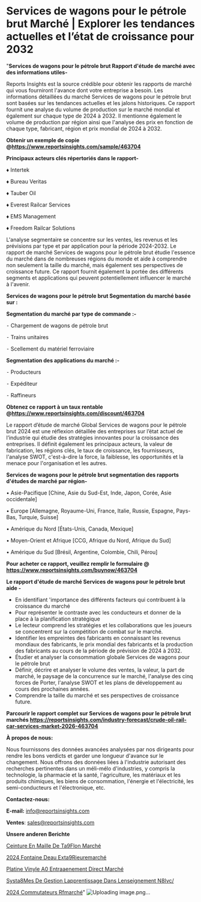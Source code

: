 # Services de wagons pour le pétrole brut Marché | Explorer les tendances actuelles et l’état de croissance pour 2032

"<strong>Services de wagons pour le pétrole brut Rapport d'étude de marché avec des informations utiles-</strong>

Reports Insights est la source crédible pour obtenir les rapports de marché qui vous fourniront l'avance dont votre entreprise a besoin. Les informations détaillées du marché Services de wagons pour le pétrole brut sont basées sur les tendances actuelles et les jalons historiques. Ce rapport fournit une analyse du volume de production sur le marché mondial et également sur chaque type de 2024 à 2032. Il mentionne également le volume de production par région ainsi que l'analyse des prix en fonction de chaque type, fabricant, région et prix mondial de 2024 à 2032.

<strong><b>Obtenir un exemple de copie @</b></strong><a href=https://www.reportsinsights.com/sample/463704><strong><b>https://www.reportsinsights.com/sample/463704</b></strong></a>

<b>Principaux acteurs clés répertoriés dans le rapport-</b>

<b> </b>♦ Intertek

♦ Bureau Veritas

♦ Tauber Oil

♦ Everest Railcar Services

♦ EMS Management

♦ Freedom Railcar Solutions

L'analyse segmentaire se concentre sur les ventes, les revenus et les prévisions par type et par application pour la période 2024-2032. Le rapport de marché Services de wagons pour le pétrole brut étudie l'essence du marché dans de nombreuses régions du monde et aide à comprendre non seulement la taille du marché, mais également ses perspectives de croissance future. Ce rapport fournit également la portée des différents segments et applications qui peuvent potentiellement influencer le marché à l'avenir.

<strong>Services de wagons pour le pétrole brut Segmentation du marché basée sur :</strong>

<strong>Segmentation du marché par type de commande :-</strong>

⁃ Chargement de wagons de pétrole brut

⁃ Trains unitaires

⁃ Scellement du matériel ferroviaire

<strong>Segmentation des applications du marché :-</strong>

⁃ Producteurs

⁃ Expéditeur

⁃ Raffineurs

<strong><b>Obtenez ce rapport à un taux rentable @</b></strong><a href=https://www.reportsinsights.com/discount/463704><strong><b>https://www.reportsinsights.com/discount/463704</b></strong></a>

Le rapport d’étude de marché Global Services de wagons pour le pétrole brut 2024 est une réflexion détaillée des entreprises sur l’état actuel de l’industrie qui étudie des stratégies innovantes pour la croissance des entreprises. Il définit également les principaux acteurs, la valeur de fabrication, les régions clés, le taux de croissance, les fournisseurs, l'analyse SWOT, c'est-à-dire la force, la faiblesse, les opportunités et la menace pour l'organisation et les autres.

<strong>Services de wagons pour le pétrole brut segmentation des rapports d'études de marché par région-</strong>

• Asie-Pacifique [Chine, Asie du Sud-Est, Inde, Japon, Corée, Asie occidentale]

• Europe [Allemagne, Royaume-Uni, France, Italie, Russie, Espagne, Pays-Bas, Turquie, Suisse]

• Amérique du Nord [États-Unis, Canada, Mexique]

• Moyen-Orient et Afrique [CCG, Afrique du Nord, Afrique du Sud]

• Amérique du Sud [Brésil, Argentine, Colombie, Chili, Pérou]

<strong>Pour acheter ce rapport, veuillez remplir le formulaire @   <a href=https://www.reportsinsights.com/buynow/463704>https://www.reportsinsights.com/buynow/463704</a></strong>

<strong>Le rapport d'étude de marché Services de wagons pour le pétrole brut aide -</strong>
<ul>
  <li>En identifiant 'importance des différents facteurs qui contribuent à la croissance du marché</li>
  <li>Pour représenter le contraste avec les conducteurs et donner de la place à la planification stratégique</li>
  <li>Le lecteur comprend les stratégies et les collaborations que les joueurs se concentrent sur la compétition de combat sur le marché.</li>
  <li>Identifier les empreintes des fabricants en connaissant les revenus mondiaux des fabricants, le prix mondial des fabricants et la production des fabricants au cours de la période de prévision de 2024 à 2032.</li>
  <li>Étudier et analyser la consommation globale Services de wagons pour le pétrole brut</li>
  <li>Définir, décrire et analyser le volume des ventes, la valeur, la part de marché, le paysage de la concurrence sur le marché, l'analyse des cinq forces de Porter, l'analyse SWOT et les plans de développement au cours des prochaines années.</li>
  <li>Comprendre la taille du marché et ses perspectives de croissance future.</li>
</ul>

<strong>Parcourir le rapport complet sur Services de wagons pour le pétrole brut marchés <a href=https://reportsinsights.com/industry-forecast/crude-oil-rail-car-services-market-2026-463704>https://reportsinsights.com/industry-forecast/crude-oil-rail-car-services-market-2026-463704</a></strong>

<strong>À propos de nous:</strong>

Nous fournissons des données avancées analysées par nos dirigeants pour rendre les bons verdicts et garder une longueur d'avance sur le changement. Nous offrons des données liées à l'industrie autorisant des recherches pertinentes dans un méli-mélo d'industries, y compris la technologie, la pharmacie et la santé, l'agriculture, les matériaux et les produits chimiques, les biens de consommation, l'énergie et l'électricité, les semi-conducteurs et l'électronique, etc.

<strong>Contactez-nous:</strong>

<strong>E-mail:</strong> <a href=mailto:info@reportsinsights.com>info@reportsinsights.com</a>

<strong>Ventes</strong>: <a href=mailto:sales@reportsinsights.com>sales@reportsinsights.com</a>

<strong>Unsere anderen Berichte</strong>

<a href=https://www.linkedin.com/pulse/ceinture-en-maille-de-t%C3%A9flon-march%C3%A9-2024-taille-meqic/>Ceinture En Maille De Ta9Flon Marché</a>

<a href=https://www.linkedin.com/pulse/2024-fontaine-deau-ext%C3%A9rieuremarch%C3%A9-analyse-approfondie-d7cpc/>2024 Fontaine Deau Exta9Rieuremarché</a>

<a href=https://www.linkedin.com/pulse/platine-vinyle-%25C3%25A0-entra%25C3%25AEnement-direct-march%25C3%25A9-rapport>Platine Vinyle A0 Entraaenement Direct Marché</a>

<a href=https://www.linkedin.com/pulse/syst%C3%A8mes-de-gestion-lapprentissage-dans-lenseignement-n8ivc/>Systa8Mes De Gestion Lapprentissage Dans Lenseignement N8Ivc/</a>

<a href=https://www.linkedin.com/pulse/2024-commutateurs-rfmarch%C3%A9-domaines-de-bvw5c/>2024 Commutateurs Rfmarché</a>"
![Uploading image.png…]()
